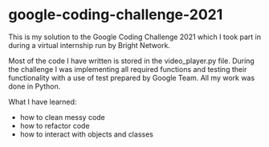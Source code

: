 # google-coding-challenge-2021
This is my solution to the Google Coding Challenge 2021 which I took part in during a virtual internship run by Bright Network.

Most of the code I have written is stored in the video_player.py file. During the challenge I was implementing all required functions and testing their functionality 
with a use of test prepared by Google Team. All my work was done in Python.

What I have learned:
- how to clean messy code
- how to refactor code
- how to interact with objects and classes
